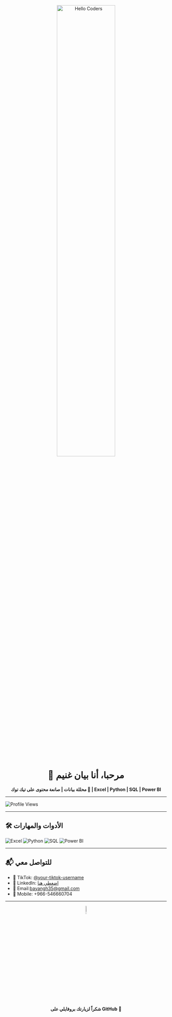 <div align="center" width="50">

<img src="https://github.com/SP-XD/SP-XD/blob/main/images/hellocoders_rounded.gif?raw=true" alt="Hello Coders" width="60%"/> <br>

# 👋 مرحبا، أنا بيان غنيم  
**محللة بيانات | صانعة محتوى على تيك توك 🎥 | Excel | Python | SQL | Power BI**

</div>

---

![Profile Views](https://komarev.com/ghpvc/?username=your-username&style=flat&color=blue&label=PROFILE+VIEWS)

---

## 🛠️ الأدوات والمهارات

![Excel](https://img.shields.io/badge/Excel-217346?style=flat&logo=microsoft-excel&logoColor=white)
![Python](https://img.shields.io/badge/Python-FFD43B?style=flat&logo=python&logoColor=darkgreen)
![SQL](https://img.shields.io/badge/SQL-025E8C?style=flat&logo=database&logoColor=white)
![Power BI](https://img.shields.io/badge/PowerBI-F2C811?style=flat&logo=powerbi&logoColor=black)

---

## 📬 للتواصل معي
- 🎥 TikTok: [@your-tiktok-username](https://www.tiktok.com/@your-tiktok-username)  
- 💼 LinkedIn: [اضغطي هنا]([https://www.linkedin.com/in/your-linkedin](https://www.linkedin.com/in/bayanghunaim/))  
- 📧 Email:bayangh35@gmail.com
- 📱 Mobile: +966-546660704

---

<div align="center">
<img src="https://raw.githubusercontent.com/Tarikul-Islam-Anik/Animated-Fluent-Emojis/master/Emojis/Smilies/Sparkles.png" width="8%" />
<br><b>شكراً لزيارتك بروفايلي على GitHub</b> 🚀
</div>
